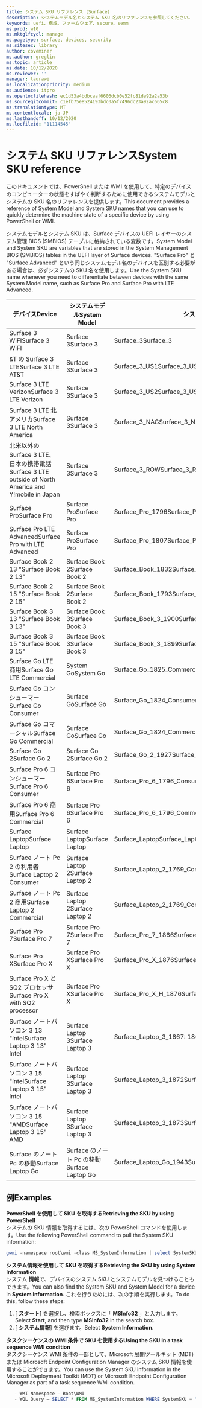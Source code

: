 ```yaml
---
title: システム SKU リファレンス (Surface)
description: システムモデル名とシステム SKU 名のリファレンスを参照してください。
keywords: uefi、構成、ファームウェア、secure、semm
ms.prod: w10
ms.mktglfcycl: manage
ms.pagetype: surface, devices, security
ms.sitesec: library
author: coveminer
ms.author: greglin
ms.topic: article
ms.date: 10/12/2020
ms.reviewer: ''
manager: laurawi
ms.localizationpriority: medium
ms.audience: itpro
ms.openlocfilehash: ec1d53a4bdbcaaf6606dcb0e52fc81de92a2a53b
ms.sourcegitcommit: c1efb75e8524193bdc0a5f7496dc23a92ac665c8
ms.translationtype: MT
ms.contentlocale: ja-JP
ms.lasthandoff: 10/12/2020
ms.locfileid: "11114545"
---
```

# <span data-ttu-id="6ed05-104">システム SKU リファレンス</span><span class="sxs-lookup"><span data-stu-id="6ed05-104">System SKU reference</span></span>

<span data-ttu-id="6ed05-105">このドキュメントでは、PowerShell または WMI を使用して、特定のデバイスのコンピューターの状態をすばやく判断するために使用できるシステムモデルとシステムの SKU 名のリファレンスを提供します。</span><span class="sxs-lookup"><span data-stu-id="6ed05-105">This document provides a reference of System Model and System SKU names that you can use to quickly determine the machine state of a specific device by using PowerShell or WMI.</span></span>

<span data-ttu-id="6ed05-106">システムモデルとシステム SKU は、Surface デバイスの UEFI レイヤーのシステム管理 BIOS (SMBIOS) テーブルに格納されている変数です。</span><span class="sxs-lookup"><span data-stu-id="6ed05-106">System Model and System SKU are variables that are stored in the System Management BIOS (SMBIOS) tables in the UEFI layer of Surface devices.</span></span> <span data-ttu-id="6ed05-107">"Surface Pro" と "Surface Advanced" という同じシステムモデル名のデバイスを区別する必要がある場合は、必ずシステムの SKU 名を使用します。</span><span class="sxs-lookup"><span data-stu-id="6ed05-107">Use the System SKU name whenever you need to differentiate between devices with the same System Model name, such as Surface Pro and Surface Pro with LTE Advanced.</span></span>

| <span data-ttu-id="6ed05-108">デバイス</span><span class="sxs-lookup"><span data-stu-id="6ed05-108">Device</span></span>   | <span data-ttu-id="6ed05-109">システムモデル</span><span class="sxs-lookup"><span data-stu-id="6ed05-109">System Model</span></span> | <span data-ttu-id="6ed05-110">システム SKU</span><span class="sxs-lookup"><span data-stu-id="6ed05-110">System SKU</span></span>       |
| ---------- | ----------- | -------------- |
| <span data-ttu-id="6ed05-111">Surface 3 WiFI</span><span class="sxs-lookup"><span data-stu-id="6ed05-111">Surface 3 WiFI</span></span>                                               | <span data-ttu-id="6ed05-112">Surface 3</span><span class="sxs-lookup"><span data-stu-id="6ed05-112">Surface 3</span></span>        | <span data-ttu-id="6ed05-113">Surface_3</span><span class="sxs-lookup"><span data-stu-id="6ed05-113">Surface_3</span></span>                        |
| <span data-ttu-id="6ed05-114">&T の Surface 3 LTE</span><span class="sxs-lookup"><span data-stu-id="6ed05-114">Surface 3 LTE AT&T</span></span>                                           | <span data-ttu-id="6ed05-115">Surface 3</span><span class="sxs-lookup"><span data-stu-id="6ed05-115">Surface 3</span></span>        | <span data-ttu-id="6ed05-116">Surface_3_US1</span><span class="sxs-lookup"><span data-stu-id="6ed05-116">Surface_3_US1</span></span>                    |
| <span data-ttu-id="6ed05-117">Surface 3 LTE Verizon</span><span class="sxs-lookup"><span data-stu-id="6ed05-117">Surface 3 LTE Verizon</span></span>                                        | <span data-ttu-id="6ed05-118">Surface 3</span><span class="sxs-lookup"><span data-stu-id="6ed05-118">Surface 3</span></span>        | <span data-ttu-id="6ed05-119">Surface_3_US2</span><span class="sxs-lookup"><span data-stu-id="6ed05-119">Surface_3_US2</span></span>                    |
| <span data-ttu-id="6ed05-120">Surface 3 LTE 北アメリカ</span><span class="sxs-lookup"><span data-stu-id="6ed05-120">Surface 3 LTE North America</span></span>                                  | <span data-ttu-id="6ed05-121">Surface 3</span><span class="sxs-lookup"><span data-stu-id="6ed05-121">Surface 3</span></span>        | <span data-ttu-id="6ed05-122">Surface_3_NAG</span><span class="sxs-lookup"><span data-stu-id="6ed05-122">Surface_3_NAG</span></span>                    |
| <span data-ttu-id="6ed05-123">北米以外の Surface 3 LTE、日本の携帯電話</span><span class="sxs-lookup"><span data-stu-id="6ed05-123">Surface 3 LTE outside of North America and Y!mobile in Japan</span></span> | <span data-ttu-id="6ed05-124">Surface 3</span><span class="sxs-lookup"><span data-stu-id="6ed05-124">Surface 3</span></span>        | <span data-ttu-id="6ed05-125">Surface_3_ROW</span><span class="sxs-lookup"><span data-stu-id="6ed05-125">Surface_3_ROW</span></span>                    |
| <span data-ttu-id="6ed05-126">Surface Pro</span><span class="sxs-lookup"><span data-stu-id="6ed05-126">Surface Pro</span></span>                                                  | <span data-ttu-id="6ed05-127">Surface Pro</span><span class="sxs-lookup"><span data-stu-id="6ed05-127">Surface Pro</span></span>      | <span data-ttu-id="6ed05-128">Surface_Pro_1796</span><span class="sxs-lookup"><span data-stu-id="6ed05-128">Surface_Pro_1796</span></span>                 |
| <span data-ttu-id="6ed05-129">Surface Pro LTE Advanced</span><span class="sxs-lookup"><span data-stu-id="6ed05-129">Surface Pro with LTE Advanced</span></span>                                | <span data-ttu-id="6ed05-130">Surface Pro</span><span class="sxs-lookup"><span data-stu-id="6ed05-130">Surface Pro</span></span>      | <span data-ttu-id="6ed05-131">Surface_Pro_1807</span><span class="sxs-lookup"><span data-stu-id="6ed05-131">Surface_Pro_1807</span></span>                 |
| <span data-ttu-id="6ed05-132">Surface Book 2 13 "</span><span class="sxs-lookup"><span data-stu-id="6ed05-132">Surface Book 2 13"</span></span>                                        | <span data-ttu-id="6ed05-133">Surface Book 2</span><span class="sxs-lookup"><span data-stu-id="6ed05-133">Surface Book 2</span></span>   | <span data-ttu-id="6ed05-134">Surface_Book_1832</span><span class="sxs-lookup"><span data-stu-id="6ed05-134">Surface_Book_1832</span></span>                |
| <span data-ttu-id="6ed05-135">Surface Book 2 15 "</span><span class="sxs-lookup"><span data-stu-id="6ed05-135">Surface Book 2 15"</span></span>                                        | <span data-ttu-id="6ed05-136">Surface Book 2</span><span class="sxs-lookup"><span data-stu-id="6ed05-136">Surface Book 2</span></span>   | <span data-ttu-id="6ed05-137">Surface_Book_1793</span><span class="sxs-lookup"><span data-stu-id="6ed05-137">Surface_Book_1793</span></span>                |
| <span data-ttu-id="6ed05-138">Surface Book 3 13 "</span><span class="sxs-lookup"><span data-stu-id="6ed05-138">Surface Book 3 13"</span></span>                                        | <span data-ttu-id="6ed05-139">Surface Book 3</span><span class="sxs-lookup"><span data-stu-id="6ed05-139">Surface Book 3</span></span>   | <span data-ttu-id="6ed05-140">Surface_Book_3_1900</span><span class="sxs-lookup"><span data-stu-id="6ed05-140">Surface_Book_3_1900</span></span>                |
| <span data-ttu-id="6ed05-141">Surface Book 3 15 "</span><span class="sxs-lookup"><span data-stu-id="6ed05-141">Surface Book 3 15"</span></span>                                        | <span data-ttu-id="6ed05-142">Surface Book 3</span><span class="sxs-lookup"><span data-stu-id="6ed05-142">Surface Book 3</span></span>   | <span data-ttu-id="6ed05-143">Surface_Book_3_1899</span><span class="sxs-lookup"><span data-stu-id="6ed05-143">Surface_Book_3_1899</span></span>
| <span data-ttu-id="6ed05-144">Surface Go LTE 商用</span><span class="sxs-lookup"><span data-stu-id="6ed05-144">Surface Go LTE Commercial</span></span> | <span data-ttu-id="6ed05-145">System Go</span><span class="sxs-lookup"><span data-stu-id="6ed05-145">System Go</span></span> | <span data-ttu-id="6ed05-146">Surface_Go_1825_Commercial</span><span class="sxs-lookup"><span data-stu-id="6ed05-146">Surface_Go_1825_Commercial</span></span> |
| <span data-ttu-id="6ed05-147">Surface Go コンシューマー</span><span class="sxs-lookup"><span data-stu-id="6ed05-147">Surface Go Consumer</span></span>                                          | <span data-ttu-id="6ed05-148">Surface Go</span><span class="sxs-lookup"><span data-stu-id="6ed05-148">Surface Go</span></span>       | <span data-ttu-id="6ed05-149">Surface_Go_1824_Consumer</span><span class="sxs-lookup"><span data-stu-id="6ed05-149">Surface_Go_1824_Consumer</span></span>         |
| <span data-ttu-id="6ed05-150">Surface Go コマーシャル</span><span class="sxs-lookup"><span data-stu-id="6ed05-150">Surface Go Commercial</span></span>                                        | <span data-ttu-id="6ed05-151">Surface Go</span><span class="sxs-lookup"><span data-stu-id="6ed05-151">Surface Go</span></span>       | <span data-ttu-id="6ed05-152">Surface_Go_1824_Commercial</span><span class="sxs-lookup"><span data-stu-id="6ed05-152">Surface_Go_1824_Commercial</span></span>       |
| <span data-ttu-id="6ed05-153">Surface Go 2</span><span class="sxs-lookup"><span data-stu-id="6ed05-153">Surface Go 2</span></span>                                                 | <span data-ttu-id="6ed05-154">Surface Go 2</span><span class="sxs-lookup"><span data-stu-id="6ed05-154">Surface Go 2</span></span>     | <span data-ttu-id="6ed05-155">Surface_Go_2_1927</span><span class="sxs-lookup"><span data-stu-id="6ed05-155">Surface_Go_2_1927</span></span>                |
| <span data-ttu-id="6ed05-156">Surface Pro 6 コンシューマー</span><span class="sxs-lookup"><span data-stu-id="6ed05-156">Surface Pro 6 Consumer</span></span>                                       | <span data-ttu-id="6ed05-157">Surface Pro 6</span><span class="sxs-lookup"><span data-stu-id="6ed05-157">Surface Pro 6</span></span>    | <span data-ttu-id="6ed05-158">Surface_Pro_6_1796_Consumer</span><span class="sxs-lookup"><span data-stu-id="6ed05-158">Surface_Pro_6_1796_Consumer</span></span>      |
| <span data-ttu-id="6ed05-159">Surface Pro 6 商用</span><span class="sxs-lookup"><span data-stu-id="6ed05-159">Surface Pro 6 Commercial</span></span>                                     | <span data-ttu-id="6ed05-160">Surface Pro 6</span><span class="sxs-lookup"><span data-stu-id="6ed05-160">Surface Pro 6</span></span>    | <span data-ttu-id="6ed05-161">Surface_Pro_6_1796_Commercial</span><span class="sxs-lookup"><span data-stu-id="6ed05-161">Surface_Pro_6_1796_Commercial</span></span>    |
| <span data-ttu-id="6ed05-162">Surface Laptop</span><span class="sxs-lookup"><span data-stu-id="6ed05-162">Surface Laptop</span></span>                                               | <span data-ttu-id="6ed05-163">Surface Laptop</span><span class="sxs-lookup"><span data-stu-id="6ed05-163">Surface Laptop</span></span>   | <span data-ttu-id="6ed05-164">Surface_Laptop</span><span class="sxs-lookup"><span data-stu-id="6ed05-164">Surface_Laptop</span></span>                   |
| <span data-ttu-id="6ed05-165">Surface ノート Pc 2 の利用者</span><span class="sxs-lookup"><span data-stu-id="6ed05-165">Surface Laptop 2 Consumer</span></span>                                    | <span data-ttu-id="6ed05-166">Surface Laptop 2</span><span class="sxs-lookup"><span data-stu-id="6ed05-166">Surface Laptop 2</span></span> | <span data-ttu-id="6ed05-167">Surface_Laptop_2_1769_Consumer</span><span class="sxs-lookup"><span data-stu-id="6ed05-167">Surface_Laptop_2_1769_Consumer</span></span>   |
| <span data-ttu-id="6ed05-168">Surface ノート Pc 2 商用</span><span class="sxs-lookup"><span data-stu-id="6ed05-168">Surface Laptop 2 Commercial</span></span>                                  | <span data-ttu-id="6ed05-169">Surface Laptop 2</span><span class="sxs-lookup"><span data-stu-id="6ed05-169">Surface Laptop 2</span></span> | <span data-ttu-id="6ed05-170">Surface_Laptop_2_1769_Commercial</span><span class="sxs-lookup"><span data-stu-id="6ed05-170">Surface_Laptop_2_1769_Commercial</span></span> |
| <span data-ttu-id="6ed05-171">Surface Pro 7</span><span class="sxs-lookup"><span data-stu-id="6ed05-171">Surface Pro 7</span></span>                 | <span data-ttu-id="6ed05-172">Surface Pro 7</span><span class="sxs-lookup"><span data-stu-id="6ed05-172">Surface Pro 7</span></span>    | <span data-ttu-id="6ed05-173">Surface_Pro_7_1866</span><span class="sxs-lookup"><span data-stu-id="6ed05-173">Surface_Pro_7_1866</span></span>         |
| <span data-ttu-id="6ed05-174">Surface Pro X</span><span class="sxs-lookup"><span data-stu-id="6ed05-174">Surface Pro X</span></span>                 | <span data-ttu-id="6ed05-175">Surface Pro X</span><span class="sxs-lookup"><span data-stu-id="6ed05-175">Surface Pro X</span></span>    | <span data-ttu-id="6ed05-176">Surface_Pro_X_1876</span><span class="sxs-lookup"><span data-stu-id="6ed05-176">Surface_Pro_X_1876</span></span>         |
| <span data-ttu-id="6ed05-177">Surface Pro X と SQ2 プロセッサ</span><span class="sxs-lookup"><span data-stu-id="6ed05-177">Surface Pro X with SQ2 processor</span></span>                | <span data-ttu-id="6ed05-178">Surface Pro X</span><span class="sxs-lookup"><span data-stu-id="6ed05-178">Surface Pro X</span></span>    | <span data-ttu-id="6ed05-179">Surface_Pro_X_H_1876</span><span class="sxs-lookup"><span data-stu-id="6ed05-179">Surface_Pro_X_H_1876</span></span>        |
| <span data-ttu-id="6ed05-180">Surface ノートパソコン 3 13 "Intel</span><span class="sxs-lookup"><span data-stu-id="6ed05-180">Surface Laptop 3 13" Intel</span></span> | <span data-ttu-id="6ed05-181">Surface Laptop 3</span><span class="sxs-lookup"><span data-stu-id="6ed05-181">Surface Laptop 3</span></span> | <span data-ttu-id="6ed05-182">Surface_Laptop_3_1867: 1868</span><span class="sxs-lookup"><span data-stu-id="6ed05-182">Surface_Laptop_3_1867:1868</span></span> |
| <span data-ttu-id="6ed05-183">Surface ノートパソコン 3 15 "Intel</span><span class="sxs-lookup"><span data-stu-id="6ed05-183">Surface Laptop 3 15" Intel</span></span> | <span data-ttu-id="6ed05-184">Surface Laptop 3</span><span class="sxs-lookup"><span data-stu-id="6ed05-184">Surface Laptop 3</span></span> | <span data-ttu-id="6ed05-185">Surface_Laptop_3_1872</span><span class="sxs-lookup"><span data-stu-id="6ed05-185">Surface_Laptop_3_1872</span></span>      |
| <span data-ttu-id="6ed05-186">Surface ノートパソコン 3 15 "AMD</span><span class="sxs-lookup"><span data-stu-id="6ed05-186">Surface Laptop 3 15" AMD</span></span>   | <span data-ttu-id="6ed05-187">Surface Laptop 3</span><span class="sxs-lookup"><span data-stu-id="6ed05-187">Surface Laptop 3</span></span> | <span data-ttu-id="6ed05-188">Surface_Laptop_3_1873</span><span class="sxs-lookup"><span data-stu-id="6ed05-188">Surface_Laptop_3_1873</span></span>      | 
| <span data-ttu-id="6ed05-189">Surface のノート Pc の移動</span><span class="sxs-lookup"><span data-stu-id="6ed05-189">Surface Laptop Go</span></span>  | <span data-ttu-id="6ed05-190">Surface のノート Pc の移動</span><span class="sxs-lookup"><span data-stu-id="6ed05-190">Surface Laptop Go</span></span> | <span data-ttu-id="6ed05-191">Surface_Laptop_Go_1943</span><span class="sxs-lookup"><span data-stu-id="6ed05-191">Surface_Laptop_Go_1943</span></span>      | 

## <span data-ttu-id="6ed05-192">例</span><span class="sxs-lookup"><span data-stu-id="6ed05-192">Examples</span></span> 

**<span data-ttu-id="6ed05-193">PowerShell を使用して SKU を取得する</span><span class="sxs-lookup"><span data-stu-id="6ed05-193">Retrieving the SKU by using PowerShell</span></span>**  
<span data-ttu-id="6ed05-194">システムの SKU 情報を取得するには、次の PowerShell コマンドを使用します。</span><span class="sxs-lookup"><span data-stu-id="6ed05-194">Use the following PowerShell command to pull the System SKU information:</span></span>

 ``` powershell  
gwmi -namespace root\wmi -class MS_SystemInformation | select SystemSKU 
```

**<span data-ttu-id="6ed05-195">システム情報を使用して SKU を取得する</span><span class="sxs-lookup"><span data-stu-id="6ed05-195">Retrieving the SKU by using System Information</span></span>**  
<span data-ttu-id="6ed05-196">システム **情報**で、デバイスのシステム SKU とシステムモデルを見つけることもできます。</span><span class="sxs-lookup"><span data-stu-id="6ed05-196">You can also find the System SKU and System Model for a device in **System Information**.</span></span> <span data-ttu-id="6ed05-197">これを行うためには、次の手順を実行します。</span><span class="sxs-lookup"><span data-stu-id="6ed05-197">To do this, follow these steps:</span></span>

1. <span data-ttu-id="6ed05-198">[ **スタート**] を選択し、検索ボックスに「 **MSInfo32** 」と入力します。</span><span class="sxs-lookup"><span data-stu-id="6ed05-198">Select **Start**, and then type **MSInfo32** in the search box.</span></span>  
1. <span data-ttu-id="6ed05-199">[ **システム情報**] を選びます。</span><span class="sxs-lookup"><span data-stu-id="6ed05-199">Select **System Information**.</span></span>

**<span data-ttu-id="6ed05-200">タスクシーケンスの WMI 条件で SKU を使用する</span><span class="sxs-lookup"><span data-stu-id="6ed05-200">Using the SKU in a task sequence WMI condition</span></span>**  
<span data-ttu-id="6ed05-201">タスクシーケンス WMI 条件の一部として、Microsoft 展開ツールキット (MDT) または Microsoft Endpoint Configuration Manager のシステム SKU 情報を使用することができます。</span><span class="sxs-lookup"><span data-stu-id="6ed05-201">You can use the System SKU information in the Microsoft Deployment Toolkit (MDT) or Microsoft Endpoint Configuration Manager as part of a task sequence WMI condition.</span></span>

 ``` powershell  
    - WMI Namespace – Root\WMI
    - WQL Query – SELECT * FROM MS_SystemInformation WHERE SystemSKU = "Surface_Pro_1796"
 ``` 
